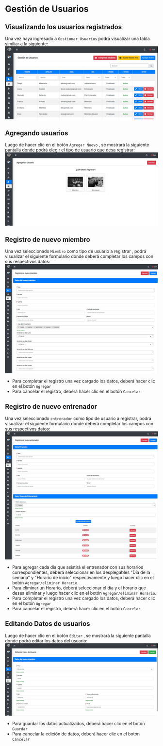 # Gestión de Usuarios 

## Visualizando los usuarios registrados

Una vez haya ingresado a `Gestionar Usuarios` podrá visualizar una tabla similiar a la siguiente:
![Imagen de Gestionar Usuarios.](../../img/admin/gestionar_usuarios.webp "Pantalla de gestion de usuarios.")

## Agregando usuarios
Luego de hacer clic en el botón `Agregar Nuevo` , se mostrará la siguiente pantalla donde podrá elegir el tipo de usuario que desa registrar:
![Imagen de Gestionar Usuarios.](../../img/admin/agregando_usuario1.jpg "Pantalla de gestion de usuarios.")

## Registro de nuevo miembro
Una vez seleccionado `Miembro` como tipo de usuario a registrar , podrá visualizar el siguiente formulario donde deberá completar los campos con sus respectivos datos:
![Imagen de Gestionar Usuarios.](../../img/admin/agregando_usuario2.jpg "Pantalla de gestion de usuarios.")

* Para completar el registro una vez cargado los datos, deberá hacer clic en el botón `Agregar`
* Para cancelar el registro, deberá hacer clic en el botón `Cancelar`

## Registro de nuevo entrenador
Una vez seleccionado `entrenador` como tipo de usuario a registrar, podrá visualizar el siguiente formulario donde deberá completar los campos con sus respectivos datos:
![Imagen de Gestionar Usuarios.](../../img/admin/Registro_nuevo_entrenador.jpg "Pantalla de gestion de usuarios.")

* Para agregar cada dia que asistirá el entrenador con sus horarios correspondientes, deberá seleccionar en los desplegables "Día de la semana" y "Horario de inicio" respectivamente y luego hacer clic en el botón `Agregar/eliminar Horario`.
* Para eliminar un Horario, deberá seleccionar el día y el horario que desea eliminar y luego hacer clic en el botón `Agregar/eliminar Horario`.
* Para completar el registro una vez cargado los datos, deberá hacer clic en el botón `Agregar`
* Para cancelar el registro, deberá hacer clic en el botón `Cancelar`

## Editando Datos de usuarios
Luego de hacer clic en el botón `Editar` , se mostrará la siguiente pantalla donde podrá editar los datos del usuario:
![Imagen de Gestionar Usuarios.](../../img/admin/editando_usuarios.jpg "Pantalla de gestion de usuarios.")

* Para guardar los datos actualizados, deberá hacer clic en el botón `Guardar`
* Para cancelar la edición de datos, deberá hacer clic en el botón `Cancelar`